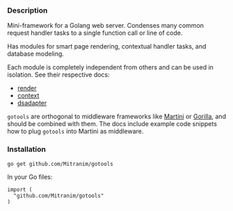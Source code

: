 ### Description

Mini-framework for a Golang web server. Condenses many common request handler tasks to a single function call or line of code.

Has modules for smart page rendering, contextual handler tasks, and database modeling.

Each module is completely independent from others and can be used in isolation. See their respective docs:
* [render](render)
* [context](context)
* [dsadapter](dsadapter)

`gotools` are orthogonal to middleware frameworks like [Martini](https://github.com/go-martini/martini) or [Gorilla](http://www.gorillatoolkit.org), and should be combined with them. The docs include example code snippets how to plug `gotools` into Martini as middleware.

### Installation

```shell
go get github.com/Mitranim/gotools
```

In your Go files:

```golang
import (
  "github.com/Mitranim/gotools"
)
```
